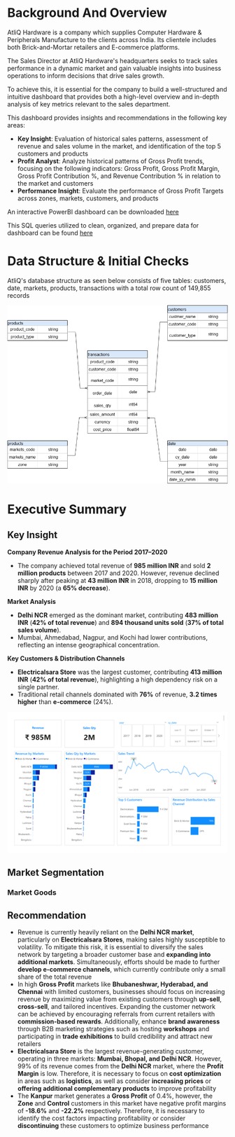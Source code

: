 # Background And Overview
AtliQ Hardware is a company which supplies Computer Hardware & Peripherals Manufacture to the clients across India. Its clientele includes both Brick-and-Mortar retailers and E-commerce platforms.

The Sales Director at AtliQ Hardware's headquarters seeks to track sales performance in a dynamic market and gain valuable insights into business operations to inform decisions that drive sales growth. 

To achieve this, it is essential for the company to build a well-structured and intuitive dashboard that provides both a high-level overview and in-depth analysis of key metrics relevant to the sales department.

This dashboard provides insights and recommendations in the following key areas: 
- **Key Insight**: Evaluation of historical sales patterns, assessment of revenue and sales volume in the market, and identification of the top 5 customers and products
- **Profit Analyst**: Analyze historical patterns of Gross Profit trends, focusing on the following indicators: Gross Profit, Gross Profit Margin, Gross Profit Contribution %, and Revenue Contribution % in relation to the market and customers
- **Performance Insight**: Evaluate the performance of Gross Profit Targets across zones, markets, customers, and products

An interactive PowerBI dashboard can be downloaded [here](https://github.com/nhatnhm/Sales-Performance-Insights-for-India-Computer-Hardware/tree/main/Visualization)

This SQL queries utilized to clean, organized, and prepare data for dashboard can be found [here](https://github.com/nhatnhm/Sales-Performance-Insights-for-India-Computer-Hardware/tree/main/Data%20cleaning)
# Data Structure & Initial Checks
AtliQ's database structure as seen below consists of five tables: customers, date, markets, products, transactions with a total row count of 149,855 records

![Data Structure](Data/Data_Structure.png)
# Executive Summary
## Key Insight
**Company Revenue Analysis for the Period 2017–2020**
- The company achieved total revenue of **985 million INR** and sold **2 million products** between 2017 and 2020. However, revenue declined sharply after peaking at **43 million INR** in 2018, dropping to **15 million INR** by 2020 (a **65% decrease**).
  
**Market Analysis**
- **Delhi NCR** emerged as the dominant market, contributing **483 million INR** (**42% of total revenue**) and **894 thousand units sold** (**37% of total sales volume**).
- Mumbai, Ahmedabad, Nagpur, and Kochi had lower contributions, reflecting an intense geographical concentration.

**Key Customers & Distribution Channels**
- **Electricalsara Store** was the largest customer, contributing **413 million INR** (**42% of total revenue**), highlighting a high dependency risk on a single partner.
- Traditional retail channels dominated with **76%** of revenue, **3.2 times higher** than **e-commerce** (24%).

![Key Insight](Visualization/Key_Insight_Dashboard.png)
## Market Segmentation
### Market Goods

## Recommendation
- Revenue is currently heavily reliant on the **Delhi NCR market**, particularly on **Electricalsara Stores**, making sales highly susceptible to volatility. To mitigate this risk, it is essential to diversify the sales network by targeting a broader customer base and **expanding into additional markets**. Simultaneously, efforts should be made to further **develop e-commerce channels**, which currently contribute only a small share of the total revenue
- In high **Gross Profit** markets like **Bhubaneshwar, Hyderabad, and Chennai** with limited customers, businesses should focus on increasing revenue by maximizing value from existing customers through **up-sell**, **cross-sell**, and tailored incentives. Expanding the customer network can be achieved by encouraging referrals from current retailers with **commission-based rewards**. Additionally, enhance **brand awareness** through B2B marketing strategies such as hosting **workshops** and participating in **trade exhibitions** to build credibility and attract new retailers
- **Electricalsara Store** is the largest revenue-generating customer, operating in three markets: **Mumbai, Bhopal, and Delhi NCR**. However, 99% of its revenue comes from the **Delhi NCR** market, where the **Profit Margin** is low. Therefore, it is necessary to focus on **cost optimization** in areas such as **logistics**, as well as consider **increasing prices** or **offering additional complementary products** to improve profitability
- The **Kanpur** market generates a **Gross Profit** of 0.4%, however, the **Zone** and **Control** customers in this market have negative profit margins of **-18.6%** and **-22.2%** respectively. Therefore, it is necessary to identify the cost factors impacting profitability or consider **discontinuing** these customers to optimize business performance
